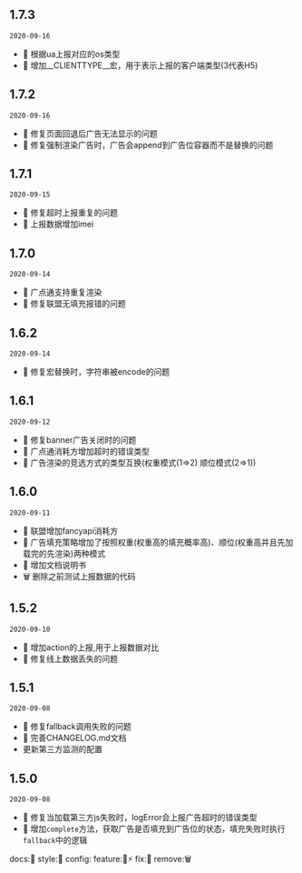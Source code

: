 ## 1.7.3
`2020-09-16`

- 🐞 根据ua上报对应的os类型
- 🌟 增加__CLIENTTYPE__宏，用于表示上报的客户端类型(3代表H5)

## 1.7.2
`2020-09-16`

- 🐞 修复页面回退后广告无法显示的问题
- 🐞 修复强制渲染广告时，广告会append到广告位容器而不是替换的问题


## 1.7.1
`2020-09-15`

- 🐞 修复超时上报重复的问题
- 🌟 上报数据增加imei

## 1.7.0
`2020-09-14`
- 🌟 广点通支持重复渲染
- 🐞 修复联盟无填充报错的问题

## 1.6.2
`2020-09-14`

- 🐞 修复宏替换时，字符串被encode的问题

## 1.6.1
`2020-09-12`

- 🐞 修复banner广告关闭时的问题
- 🌟 广点通消耗方增加超时的错误类型
- 🐞 广告渲染的竞选方式的类型互换(权重模式(1=>2) 顺位模式(2=>1))

## 1.6.0
`2020-09-11`

- 🌟 联盟增加fancyapi消耗方
- 🌟 广告填充策略增加了按照权重(权重高的填充概率高)、顺位(权重高并且先加载完的先渲染)两种模式
- 🌟 增加文档说明书
- 🗑 删除之前测试上报数据的代码   

## 1.5.2
`2020-09-10`

- 🌟 增加action的上报,用于上报数据对比
- 🐞 修复线上数据丢失的问题

## 1.5.1
`2020-09-08`

- 🐞 修复fallback调用失败的问题
- 📖 完善CHANGELOG.md文档
-    更新第三方监测的配置

## 1.5.0
`2020-09-08`

- 🐞 修复当加载第三方js失败时，logError会上报广告超时的错误类型
- 🌟 增加`complete`方法，获取广告是否填充到广告位的状态，填充失败时执行`fallback`中的逻辑
 


docs:📖
style:💄
config:
feature:🌟⚡️
fix:🐞
remove:🗑
